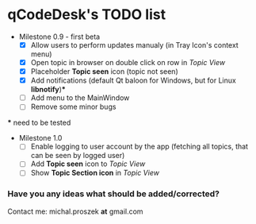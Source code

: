 # qCodeDesk's TODO list
* Milestone 0.9 - first beta
  - [x] Allow users to perform updates manualy (in Tray Icon's context menu) 
  - [x] Open topic in browser on double click on row in *Topic View*
  - [x] Placeholder **Topic seen** icon (topic not seen)
  - [x] Add notifications (default Qt baloon for Windows, but for Linux **libnotify**)__*__
  - [ ] Add menu to the MainWindow
  - [ ] Remove some minor bugs 
  
__*__ need to be tested
* Milestone 1.0
  - [ ] Enable logging to user account by the app (fetching all topics, that can be seen by logged user)
  - [ ] Add **Topic seen** icon to *Topic View*
  - [ ] Show **Topic Section icon** in *Topic View*
  
### Have you any ideas what should be added/corrected?
Contact me: michal.proszek **at** gmail.com
